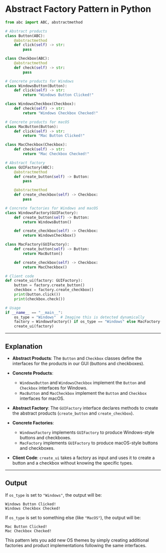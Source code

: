 
# Abstract Factory Pattern in Python

```python
from abc import ABC, abstractmethod

# Abstract products
class Button(ABC):
    @abstractmethod
    def click(self) -> str:
        pass

class Checkbox(ABC):
    @abstractmethod
    def check(self) -> str:
        pass

# Concrete products for Windows
class WindowsButton(Button):
    def click(self) -> str:
        return "Windows Button Clicked!"

class WindowsCheckbox(Checkbox):
    def check(self) -> str:
        return "Windows Checkbox Checked!"

# Concrete products for macOS
class MacButton(Button):
    def click(self) -> str:
        return "Mac Button Clicked!"

class MacCheckbox(Checkbox):
    def check(self) -> str:
        return "Mac Checkbox Checked!"

# Abstract factory
class GUIFactory(ABC):
    @abstractmethod
    def create_button(self) -> Button:
        pass

    @abstractmethod
    def create_checkbox(self) -> Checkbox:
        pass

# Concrete factories for Windows and macOS
class WindowsFactory(GUIFactory):
    def create_button(self) -> Button:
        return WindowsButton()

    def create_checkbox(self) -> Checkbox:
        return WindowsCheckbox()

class MacFactory(GUIFactory):
    def create_button(self) -> Button:
        return MacButton()

    def create_checkbox(self) -> Checkbox:
        return MacCheckbox()

# Client code
def create_ui(factory: GUIFactory):
    button = factory.create_button()
    checkbox = factory.create_checkbox()
    print(button.click())
    print(checkbox.check())

# Usage
if __name__ == "__main__":
    os_type = "Windows"  # Imagine this is detected dynamically
    factory = WindowsFactory() if os_type == "Windows" else MacFactory()
    create_ui(factory)
```

---

## Explanation

- **Abstract Products**: The `Button` and `Checkbox` classes define the interfaces for the products in our GUI (buttons and checkboxes).
  
- **Concrete Products**: 
  - `WindowsButton` and `WindowsCheckbox` implement the `Button` and `Checkbox` interfaces for Windows.
  - `MacButton` and `MacCheckbox` implement the `Button` and `Checkbox` interfaces for macOS.

- **Abstract Factory**: The `GUIFactory` interface declares methods to create the abstract products (`create_button` and `create_checkbox`).

- **Concrete Factories**: 
  - `WindowsFactory` implements `GUIFactory` to produce Windows-style buttons and checkboxes.
  - `MacFactory` implements `GUIFactory` to produce macOS-style buttons and checkboxes.

- **Client Code**: `create_ui` takes a factory as input and uses it to create a button and a checkbox without knowing the specific types.

---

## Output

If `os_type` is set to `"Windows"`, the output will be:

```
Windows Button Clicked!
Windows Checkbox Checked!
```

If `os_type` is set to something else (like `"MacOS"`), the output will be:

```
Mac Button Clicked!
Mac Checkbox Checked!
```

This pattern lets you add new OS themes by simply creating additional factories and product implementations following the same interfaces.
